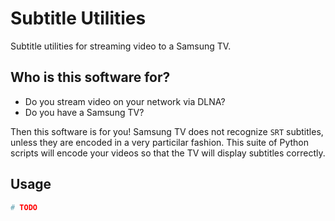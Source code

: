 # Subtitle Utilities

Subtitle utilities for streaming video to a Samsung TV.

## Who is this software for?

* Do you stream video on your network via DLNA?
* Do you have a Samsung TV?

Then this software is for you!
Samsung TV does not recognize `SRT` subtitles, unless they are encoded in a very particilar fashion.
This suite of Python scripts will encode your videos so that the TV will display subtitles correctly.

## Usage

```python
# TODO
```
